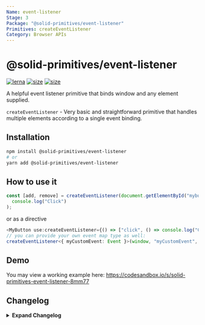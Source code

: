 ```yaml
---
Name: event-listener
Stage: 3
Package: "@solid-primitives/event-listener"
Primitives: createEventListener
Category: Browser APIs
---
```


# @solid-primitives/event-listener

[![lerna](https://img.shields.io/badge/maintained%20with-lerna-cc00ff.svg?style=for-the-badge)](https://lerna.js.org/)
[![size](https://img.shields.io/bundlephobia/minzip/@solid-primitives/event-listener?style=for-the-badge)](https://bundlephobia.com/package/@solid-primitives/event-listener)
[![size](https://img.shields.io/npm/v/@solid-primitives/event-listener?style=for-the-badge)](https://www.npmjs.com/package/@solid-primitives/event-listener)

A helpful event listener primitive that binds window and any element supplied.

`createEventListener` - Very basic and straightforward primitive that handles multiple elements according to a single event binding.

## Installation

```bash
npm install @solid-primitives/event-listener
# or
yarn add @solid-primitives/event-listener
```

## How to use it

```ts
const [add, remove] = createEventListener(document.getElementById("mybutton"), "mouseDown", () =>
  console.log("Click")
);
```

or as a directive

```ts
<MyButton use:createEventListener={() => ["click", () => console.log("Click")]}>Click!</MyButton>;
// you can provide your own event map type as well:
createEventListener<{ myCustomEvent: Event }>(window, "myCustomEvent", () => console.log("yup!"));
```

## Demo

You may view a working example here: https://codesandbox.io/s/solid-primitives-event-listener-8mm77

## Changelog

<details>
<summary><b>Expand Changelog</b></summary>

0.0.100

First ported commit from react-use-event-listener.

1.1.4

Released a version with type mostly cleaned up.

1.2.3

Switched to a more idiomatic pattern: Warning: incompatible with the previous version!

1.2.4

Added CJS build.

</details>
